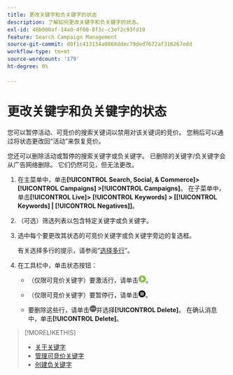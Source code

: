 ```yaml
---
title: 更改关键字和负关键字的状态
description: 了解如何更改关键字和负关键字的状态。
exl-id: 46b000af-14a0-4f00-8f3c-c3ef2c93fd19
feature: Search Campaign Management
source-git-commit: d0f1c413134a0868ddec79ded7672af316267edd
workflow-type: tm+mt
source-wordcount: '179'
ht-degree: 0%

---
```


# 更改关键字和负关键字的状态

您可以暂停活动、可竞价的搜索关键词以禁用对该关键词的竞价。 您稍后可以通过将状态更改回“活动”来恢复竞价。

您还可以删除活动或暂停的搜索关键字或负关键字。 已删除的关键字/负关键字会从广告网络删除。 它们仍然可见，但无法更改。

1. 在主菜单中，单击&#x200B;**[!UICONTROL Search, Social, & Commerce]> [!UICONTROL Campaigns] >[!UICONTROL Campaigns]**。 在子菜单中，单击&#x200B;**[!UICONTROL Live]> [!UICONTROL Keywords] > \[[!UICONTROL Keywords] \| [!UICONTROL Negatives]\]**。

1. （可选）筛选列表以包含特定关键字或负关键字。

1. 选中每个要更改其状态的可竞价关键字或负关键字旁边的复选框。

   有关选择多行的提示，请参阅“[选择多行](/help/search-social-commerce/common-tasks/navigation-editing-selection/multiple-rows-select.md)”。

1. 在工具栏中，单击状态按钮：

   * （仅限可竞价关键字）要激活行，请单击![激活](/help/search-social-commerce/assets/activate.png "激活")。

   * （仅限可竞价关键字）要暂停行，请单击![暂停](/help/search-social-commerce/assets/pause.png "暂停")。

   * 要删除这些行，请单击![更多](/help/search-social-commerce/assets/more.png "更多")并选择&#x200B;**[!UICONTROL Delete]**。 在确认消息中，单击&#x200B;**[!UICONTROL Delete]**。

>[!MORELIKETHIS]
>
>* [关于关键字](keyword-about.md)
>* [管理可竞价关键字](keyword-manage.md)
>* [创建负关键字](keyword-negative-create.md)
